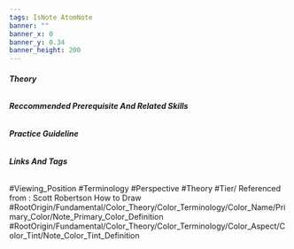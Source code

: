 ```yaml
---
tags: IsNote AtomNote 
banner: ""
banner_x: 0
banner_y: 0.34
banner_height: 200
---
```


###### **_Theory_**


###### **_Reccommended Prerequisite And Related Skills_**

###### **_Practice Guideline_**

###### **_Links And Tags_**
#Viewing_Position #Terminology #Perspective #Theory #Tier/
Referenced from : Scott Robertson How to Draw
#RootOrigin/Fundamental/Color_Theory/Color_Terminology/Color_Name/Primary_Color/Note_Primary_Color_Definition
#RootOrigin/Fundamental/Color_Theory/Color_Terminology/Color_Aspect/Color_Tint/Note_Color_Tint_Definition
